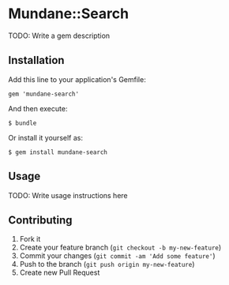 # Mundane::Search

TODO: Write a gem description

## Installation

Add this line to your application's Gemfile:

    gem 'mundane-search'

And then execute:

    $ bundle

Or install it yourself as:

    $ gem install mundane-search

## Usage

TODO: Write usage instructions here

## Contributing

1. Fork it
2. Create your feature branch (`git checkout -b my-new-feature`)
3. Commit your changes (`git commit -am 'Add some feature'`)
4. Push to the branch (`git push origin my-new-feature`)
5. Create new Pull Request
